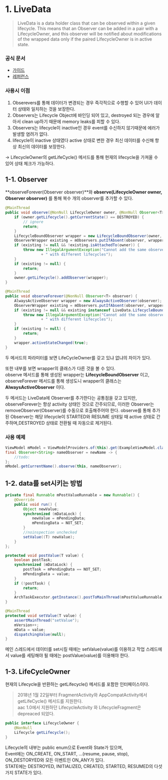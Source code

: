 # 1. LiveData
> LiveData is a data holder class that can be observed within a given lifecycle. This means that an Observer can be added in a pair with a LifecycleOwner, and this observer will be notified about modifications of the wrapped data only if the paired LifecycleOwner is in active state.

### 공식 문서
* [가이드](https://developer.android.com/topic/libraries/architecture/livedata.html)
* [레퍼런스](https://developer.android.com/reference/android/arch/lifecycle/LiveData.html)

### 사용시 이점
1. Obserevers를 통해 데이터가 변경되는 경우 즉각적으로 수행할 수 있어 UI가 데이터 상태와 일치하는 것을 보장한다.
2. Observers는 Lifecycle Object에 바인딩 되어 있고, destroyed 되는 경우에 알아서 clean up하기 때문에 memory leaks를 피할 수 있다.
3. Observers는 lifecycle이 inactive인 경우 event를 수신하지 않기때문에 에러가 발생할 염려가 없다.
4. lifecycle이 inactive 상태였다 active 상태로 변한 경우 최신 데이터를 수신해 항상 최신의 데이터를 보장한다.

→ LifecycleOwner의 getLifeCycle() 메서드를 통해 현재의 lifecycle을 가져올 수 있어 상태 체크가 가능하다.


## 1-1. Observer
**observeForever(Observer observer)**와 **observe(LifecycleOwner owner, Observer<T> observer)** 를 통해 복수 개의 observer를 추가할 수 있다.

```java
@MainThread
public void observe(@NonNull LifecycleOwner owner, @NonNull Observer<T> observer) {
    if (owner.getLifecycle().getCurrentState() == DESTROYED) {
        // ignore
        return;
    }
    LifecycleBoundObserver wrapper = new LifecycleBoundObserver(owner, observer);
    ObserverWrapper existing = mObservers.putIfAbsent(observer, wrapper);
    if (existing != null && !existing.isAttachedTo(owner)) {
        throw new IllegalArgumentException("Cannot add the same observer"
                + " with different lifecycles");
    }
    if (existing != null) {
        return;
    }
    owner.getLifecycle().addObserver(wrapper);
}

@MainThread
public void observeForever(@NonNull Observer<T> observer) {
    AlwaysActiveObserver wrapper = new AlwaysActiveObserver(observer);
    ObserverWrapper existing = mObservers.putIfAbsent(observer, wrapper);
    if (existing != null && existing instanceof LiveData.LifecycleBoundObserver) {
        throw new IllegalArgumentException("Cannot add the same observer"
                + " with different lifecycles");
    }
    if (existing != null) {
        return;
    }
    wrapper.activeStateChanged(true);
}
```
두 메서드의 파라미터를 보면 LifeCycleOwner를 갖고 있냐 없냐의 차이가 있다.

또한 내부를 보면 wrapper의 클래스가 다른 것을 볼 수 있다.  
observe 메서드를 통해 생성된 wrapper는 **LifecycleBoundObserver** 이고,  
observeForever 메서드를 통해 생성도니 wrapper의 클래스는 **AlwaysActiveObserver** 이다.


두 메서드는 LiveData에 Observer를 추가한다는 공통점을 갖고 있지만,   
observeForever는 항상 activity 상태인 것으로 간주되므로, 이러한 Observer는 removeObserver(Observer)를 수동으로 호출해주어야 한다.
observe를 통해 추가된 Observer는 해당 lifecycle이 STARTED와 RESUME 상태일 때 active 상태로 간주하며,DESTROYED 상태로 전환될 때 자동으로 제거된다.

### 사용 예제
```java
ViewModel mModel = ViewModelProviders.of(this).get(ExampleViewModel.class);
final Observer<String> nameObserver = newName -> {
    //todo:
};
mModel.getCurrentName().observe(this, nameObserver);
```

## 1-2. data를 set시키는 방법
```java
private final Runnable mPostValueRunnable = new Runnable() {
    @Override
    public void run() {
        Object newValue;
        synchronized (mDataLock) {
            newValue = mPendingData;
            mPendingData = NOT_SET;
        }
        //noinspection unchecked
        setValue((T) newValue);
    }
};

protected void postValue(T value) {
    boolean postTask;
    synchronized (mDataLock) {
        postTask = mPendingData == NOT_SET;
        mPendingData = value;
    }
    if (!postTask) {
        return;
    }
    ArchTaskExecutor.getInstance().postToMainThread(mPostValueRunnable);
}
```
```java
@MainThread
protected void setValue(T value) {
    assertMainThread("setValue");
    mVersion++;
    mData = value;
    dispatchingValue(null);
}
```

메인 스레드에서 데이터를 set시킬 때에는 setValue(value)를 이용하고 작업 스레드에서 value를 세팅해야 될 때에는 postValue(value)를 이용해야 한다.

## 1-3. LifeCycleOwner
현재의 Lifecycle을 반환하는 getLifecycle() 메서드를 포함한 인터페이스이다.
> 2018년 1월 22일부터 FragmentActivity와 AppCompatActivity에서 getLifeCycle() 메서드를 지원한다.  
> aac 1.0에서 지원하던 LifecycleActivity 와 LifecycleFragment은 depreaced 되었다.

```java
public interface LifecycleOwner {
    @NonNull
    Lifecycle getLifecycle();
}
```

Lifecycle의 내부는 public enum으로 Event와 State가 있으며,  
Event에는 ON_CREATE, ON_START, ...(resume, pause, stop), ON_DESTORYED와 모든 이벤트인 ON_ANY가 있다.  
STATE에는 DESTROYED, INITIALIZED, CREATED, STARTED, RESUMED의 다섯 가지 STATE가 있다.
